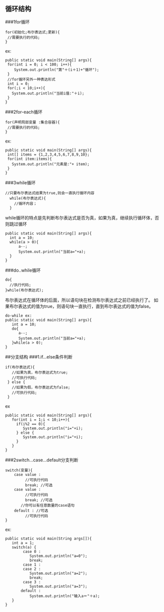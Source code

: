 ## 循环结构
###1for循环
```
for(初始化;布尔表达式;更新){
 //需要执行的代码;
}
```
ex:
```
public static void main(String[] args){
 for(int i = 0; i < 100; i++){
    System.out.println("第"＋(i＋1)+"循环");
 }
 //for循环另外一种表达形式
 int i = 0;
 for(;i < 10;i++){
   System.out.println("当前i值:"＋i);
 }
}
```
###2for-each循环
```
for(声明局部变量 :集合容器){
 //需要执行的代码;
}
```
 ex:
```
public static void main(String[] args){
 int[] items = {1,2,3,4,5,6,7,8,9,10};
 for(int item:items){
   System.out.println("元素是:"+ item);
 }
}
```
###3while循环
```
//只要布尔表达式结果为true,则会一直执行循环内容
  while(布尔表达式){
    //循环内容；
  }
```
while循环的特点是先判断布尔表达式是否为真，如果为真，继续执行循环体，否则跳过循环
```
public static void main(String[] args){
  int a = 10;
  while(a > 0){
      a--;
      System.out.println("当前a="+a);
  }
}
```
###do..while循环
```
do{
  //执行代码;
}while(布尔表达式);
```
布尔表达式在循环体的后面，所以语句块在检测布尔表达式之前已经执行了。 如果布尔表达式的值为true，则语句块一直执行，直到布尔表达式的值为false。
```
do-while ex:
public static void main(String[] args){
   int a = 10;
   do{
      a--;
      System.out.println("当前a="+a);
   }while(a > 0);
}
```
##分支结构
###1.if...else条件判断

```
if(布尔表达式){
   //如果为真，布尔表达式为true;
   //可执行代码;
 } else {
   //如果为假，布尔表达式为false;
   //可执行代码;
 }
```
ex
```
public static void main(String[] args){
   for(int i = 1;i < 10;i++){
     if(i%2 == 0){
        System.out.println("i="+i);
     } else {
        System.out.println("i="+i);
     }
   }
}
```
###2switch...case...default分支判断
```
switch(变量){ 
    case value : 
         //可执行代码 
         break; //可选 
    case value : 
         //可执行代码 
         break; //可选 
       //你可以有任意数量的case语句 
    default : //可选 
         //可执行代码 
}
```
ex:
```
public static void main(String args[]){ 
   int a = 1; 
   switch(a) {
        case 0 : 
           System.out.println("a=0"); 
           break; 
        case 1 : 
        case 2 :
           System.out.println("a=2"); 
           break; 
        case 3 :
           System.out.println("a=3"); 
       default : 
           System.out.println("输入a＝"＋a); 
   } 
}
```
